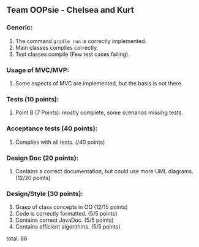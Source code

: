 ## Team OOPsie - Chelsea and Kurt
### Generic:
1. The command ```gradle run``` is correctly implemented.
1. Main classes compiles correctly.
1. Test classes compile (Few test cases failing).

### Usage of MVC/MVP:
1. Some aspects of MVC are implemented, but the basis is not there.

### Tests (10 points):
1. Point B (7 Points): mostly complete, some scenarios missing tests.

### Acceptance tests (40 points):
1. Complies with all tests. (/40 points)

### Design Doc (20 points):
1. Contains a correct documentation, but could use more UML diagrams. (12/20 points)

### Design/Style (30 points):
1. Grasp of class concepts in OO (12/15 points)
1. Code is correctly formatted. (5/5 points)
1. Contains correct JavaDoc. (5/5 points)
1. Contains efficient algorithms. (5/5 points)

total: 86
